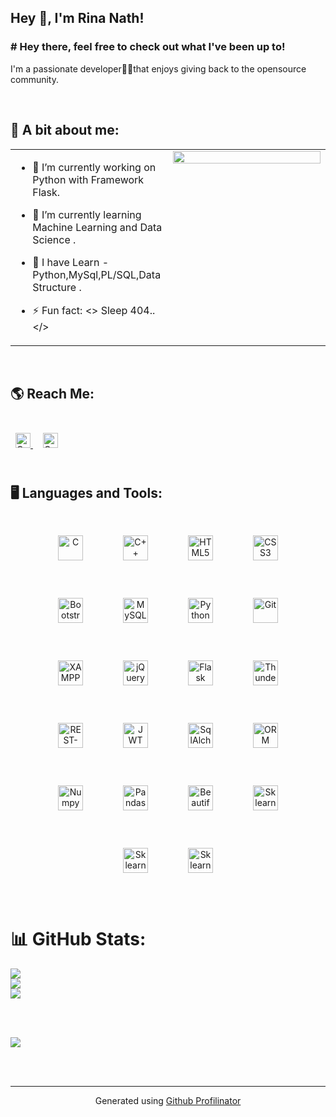## Hey 👋, I'm Rina Nath!  
  



### # Hey there, feel free to check out what I've been up to!  
I'm a passionate developer👩‍💻that enjoys giving back to the opensource community.   
  

<br/>  


## 🙋 A bit about me:
<table><tr><td valign="top" width="50%">

- 🔭 I’m currently working on
Python with Framework Flask.  
  

- 🌱 I’m currently learning Machine Learning and Data Science .
  

- 📝 I have Learn -Python,MySql,PL/SQL,Data Structure . 
  

- ⚡ Fun fact: <> Sleep 404..</>  


</td><td valign="top" width="50%">

<div align="center">
<img src="https://mir-s3-cdn-cf.behance.net/project_modules/max_1200/26895d107278107.5fa33954de50f.gif" align="center" style="width: 100%" />
</div>  


</td></tr></table>  

<br/>  

## 🌎 Reach Me:
<div style="padding: 25px 0;">
<a href="https://www.linkedin.com/in/rina-nath-0b134a261
/" style="padding: 8px; width: 40px; height: 40px;">
        <img src="https://cdn-icons-png.flaticon.com/512/174/174857.png" alt="Connect on Linkedin" width="24" height="24">
    </a>
 <a href="nathrina152@gmail.com"
/" style="padding: 8px; width: 40px; height: 40px;">
        <img src="https://upload.wikimedia.org/wikipedia/commons/thumb/7/7e/Gmail_icon_%282020%29.svg/1024px-Gmail_icon_%282020%29.svg.png" alt="Connect on Gmail" width="24" height="24">
    </a>
</div>


## 🖥️ Languages and Tools:  
<div align="center">  
<a href="https://www.cprogramming.com/" target="_blank"><img style="margin: 30px" src="https://profilinator.rishav.dev/skills-assets/c-original.svg" alt="C" height="40" /></a>
<a href="https://www.cplusplus.com/" target="_blank"><img style="margin: 30px" src="https://profilinator.rishav.dev/skills-assets/cplusplus-original.svg" alt="C++" height="40" /></a>  
<a href="https://en.wikipedia.org/wiki/HTML5" target="_blank"><img style="margin: 30px" src="https://profilinator.rishav.dev/skills-assets/html5-original-wordmark.svg" alt="HTML5" height="40" /></a>
<a href="https://www.w3schools.com/css/" target="_blank"><img style="margin: 30px" src="https://profilinator.rishav.dev/skills-assets/css3-original-wordmark.svg" alt="CSS3" height="40" /></a> 
<a href="https://getbootstrap.com/docs/3.4/javascript/" target="_blank"><img style="margin: 30px" src="https://profilinator.rishav.dev/skills-assets/bootstrap-plain.svg" alt="Bootstrap" height="40" /></a>  
<a href="https://www.mysql.com/" target="_blank"><img style="margin: 30px" src="https://www.vectorlogo.zone/logos/mysql/mysql-ar21.png" alt="MySQL" height="40" /></a>   
<a href="https://www.python.org/" target="_blank"><img style="margin: 30px" src="https://profilinator.rishav.dev/skills-assets/python-original.svg" alt="Python" height="40" /></a>  
<a href="https://github.com/" target="_blank"><img style="margin: 30px" src="https://profilinator.rishav.dev/skills-assets/git-scm-icon.svg" alt="Git" height="40" /></a>    
<a href="https://www.apachefriends.org/" target="_blank"><img style="margin: 30px" src="https://profilinator.rishav.dev/skills-assets/xampp.png" alt="XAMPP" height="40" /></a>  
<a href="https://jquery.com/" target="_blank"><img style="margin: 30px" src="https://profilinator.rishav.dev/skills-assets/jquery.png" alt="jQuery" height="40" /></a> 
<a href="https://flask.palletsprojects.com/" target="_blank"><img style="margin: 30px" src="https://user-images.githubusercontent.com/125151906/220073302-61e5bb1b-d55e-453f-9c1e-3cd0bd64e4f2.png" alt="Flask" height="40" /></a>
<a href="/" target="_blank"><img style="margin:30px" src="https://www.katk.dev/static/86f2f48b9b0dd900b4892f49f4bbab81/e4f06/logo.png" alt="Thunder client" height="40" /></a>
<a href="https://www.restapitutorial.com/" target="_blank"><img style="margin: 30px" src="https://www.digital-loggers.com/images/rest.png" alt="REST-Api" height="40" /></a>
<a href="https://jwt.io/" target="_blank"><img style="margin: 30px" src="https://www.liblogo.com/img-logo/jw6371j02b-jwt-logo-jwt-io-json-web-token-download-logo-icon-png-svg.png" alt="JWT" height="40" /></a>
<a href="/" target="_blank"><img style="margin: 30px" src="https://www.linuxjournal.com/sites/default/files/styles/360_250/public/nodeimage/story/sqlalchemy.jpg?itok=BZAG1c3k" alt="SqlAlchemy" height="40" /></a>  
<a href="/" target="_blank"><img style="margin: 30px" src="https://thumbs.dreamstime.com/b/orm-online-reputation-management-acronym-speach-bubble-vector-illustration-136690626.jpg" alt="ORM" height="40" /></a>
<a href="/" target="_blank"><img style="margin: 30px" src="https://upload.wikimedia.org/wikipedia/commons/thumb/3/31/NumPy_logo_2020.svg/2560px-NumPy_logo_2020.svg.png" alt="Numpy" height="40" /></a>
<a href="/" target="_blank"><img style="margin: 30px" src="https://erx.vn/Images/Content/F/download%20(1).png" alt="Pandas" height="40" /></a>
<a href="/" target="_blank"><img style="margin: 30px" src="https://cdn.analyticsvidhya.com/wp-content/uploads/2021/04/56856232112.png" alt="BeautifulSoup" height="40" /></a>  
<a href="/" target="_blank"><img style="margin: 30px" src="https://upload.wikimedia.org/wikipedia/commons/thumb/0/05/Scikit_learn_logo_small.svg/1280px-Scikit_learn_logo_small.svg.png" alt="Sklearn" height="40" /></a>
<a href="/" target="_blank"><img style="margin: 30px" src="https://upload.wikimedia.org/wikipedia/commons/thumb/3/38/Jupyter_logo.svg/1200px-Jupyter_logo.svg.png" alt="Sklearn" height="40" /></a>
<a href="/" target="_blank"><img style="margin: 30px" src="https://static.wikia.nocookie.net/logopedia/images/d/d8/Colab.png/revision/latest?cb=20201019223838" alt="Sklearn" height="40" /></a>
 
</div>  

<br/>  

# 📊 GitHub Stats:

![](https://github-readme-stats.vercel.app/api?username=RinaProg&theme=radical&hide_border=false&include_all_commits=false&count_private=false)<br/>
![](https://github-readme-streak-stats.herokuapp.com/?user=RinaProg&theme=radical&hide_border=false)<br/>
![](https://github-readme-stats.vercel.app/api/top-langs/?username=RinaProg&theme=radical&hide_border=false&include_all_commits=false&count_private=false&layout=compact)

<br/>  

<br/>  

<!-- ![](https://komarev.com/ghpvc/?username=RinaProg&&style=flat-square)   -->
[![](https://visitcount.itsvg.in/api?id=RinaProg&icon=1&color=0)](https://visitcount.itsvg.in)

<br/>

<br />

----
<div align="center">Generated using <a href="https://profilinator.rishav.dev/" target="_blank">Github Profilinator</a></div>
